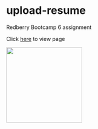 # upload-resume
Redberry Bootcamp 6 assignment

Click [here](https://giorgitchanturidze.github.io/upload-resume/) to view page

<img style="width: 200px" src="https://user-images.githubusercontent.com/101937929/216754562-e512b869-4d6c-4a5f-8406-1702a3dcc157.png" >